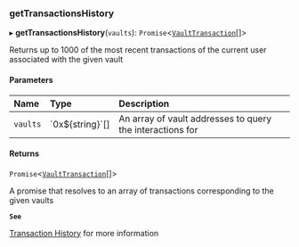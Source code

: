 ### getTransactionsHistory

▸ **getTransactionsHistory**(`vaults`): `Promise`\<[`VaultTransaction`](../../../interfaces/VaultTransaction.md)[]\>

Returns up to 1000 of the most recent transactions of the current user associated with the given vault

#### Parameters

| Name | Type | Description |
| :------ | :------ | :------ |
| `vaults` | \`0x$\{string}\`[] | An array of vault addresses to query the interactions for |

#### Returns

`Promise`\<[`VaultTransaction`](../../../interfaces/VaultTransaction.md)[]\>

A promise that resolves to an array of transactions corresponding to the given vaults

**`See`**

[Transaction History](https://chorus-one.gitbook.io/opus-pool-sdk-1.0/build-your-staking-dapp/7-transaction-history) for more information
